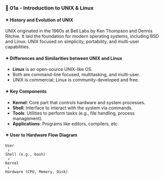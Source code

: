 ### 🔹 01a - Introduction to UNIX & Linux

#### ✦ History and Evolution of UNIX
UNIX originated in the 1960s at Bell Labs by Ken Thompson and Dennis Ritchie. It laid the foundation for modern operating systems, including BSD and Linux. UNIX focused on simplicity, portability, and multi-user capabilities.

#### ✦ Differences and Similarities between UNIX and Linux
- **Linux** is an open-source UNIX-like OS.
- Both are command-line focused, multitasking, and multi-user.
- UNIX is commercial; Linux is community-developed and free.

#### ✦ Key Components
- **Kernel**: Core part that controls hardware and system processes.
- **Shell**: Interface to interact with the system via commands.
- **Tools**: Utilities to perform tasks (e.g., file handling, process management).
- **Applications**: Programs like editors, compilers, etc.

#### ✦ User to Hardware Flow Diagram
```
User
 ↓
Shell (e.g., bash)
 ↓
Kernel
 ↓
Hardware (CPU, Memory, Disk)
```
